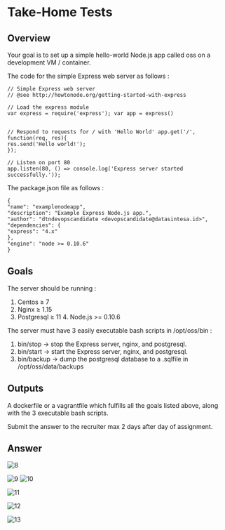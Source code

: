 
# Take-Home Tests

## Overview
Your goal is to set up a simple hello-world Node.js app called oss on a development VM / container.

The code for the simple Express web server as follows :
```
// Simple Express web server
// @see http://howtonode.org/getting-started-with-express

// Load the express module
var express = require('express'); var app = express()


// Respond to requests for / with 'Hello World' app.get('/', function(req, res){
res.send('Hello world!');
});

// Listen on port 80
app.listen(80, () => console.log('Express server started successfully.'));
```

The package.json file as follows :
```
{
"name": "examplenodeapp",
"description": "Example Express Node.js app.",
"author": "dtndevopscandidate <devopscandidate@datasintesa.id>", "dependencies": {
"express": "4.x"
},
"engine": "node >= 0.10.6"
}
```

## Goals
The server should be running :

1.	Centos ≥ 7
2.	Nginx ≥ 1.15
3.	Postgresql ≥ 11 4. Node.js >= 0.10.6

The server must have 3 easily executable bash scripts in /opt/oss/bin :

1.	bin/stop → stop the Express server, nginx, and postgresql.
2.	bin/start → start the Express server, nginx, and postgresql.
3.	bin/backup → dump the postgresql database to a .sqlfile in
/opt/oss/data/backups

## Outputs
A dockerfile or a vagrantfile which fulfills all the goals listed above, along with the 3 executable bash scripts.

Submit the answer to the recruiter max 2 days after day of assignment.

## Answer


![8](https://github.com/jerryfernando/DataSintesa-DevOps-Engineer-Take-home-Test/assets/23428256/15eb3244-0d9c-46e3-9640-d88783ca894d)

![9](https://github.com/jerryfernando/DataSintesa-DevOps-Engineer-Take-home-Test/assets/23428256/6806acc0-eca9-4422-ac7f-83ab7d1de379)
![10](https://github.com/jerryfernando/DataSintesa-DevOps-Engineer-Take-home-Test/assets/23428256/5a3c0268-2e6c-4b9b-8c4a-ac8747f7756e)

![11](https://github.com/jerryfernando/DataSintesa-DevOps-Engineer-Take-home-Test/assets/23428256/13642040-6e3e-4743-86af-e7319b4b07d7)

![12](https://github.com/jerryfernando/DataSintesa-DevOps-Engineer-Take-home-Test/assets/23428256/c3373672-2cd1-4838-8eae-af2e36c77601)

![13](https://github.com/jerryfernando/DataSintesa-DevOps-Engineer-Take-home-Test/assets/23428256/5020ae85-e47f-45cf-bae1-f93364156956)
